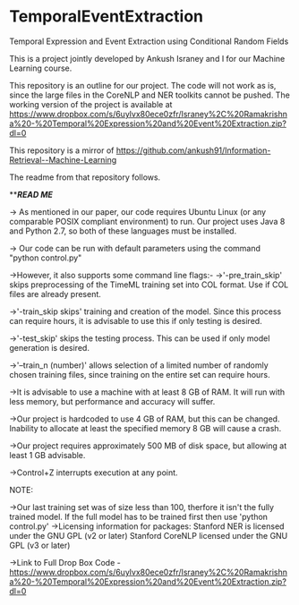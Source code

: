# TemporalEventExtraction
Temporal Expression and Event Extraction using Conditional Random Fields

This is a project jointly developed by Ankush Israney and I for our Machine Learning course.

This repository is an outline for our project. The code will not work as is, since the large files in the CoreNLP and NER toolkits cannot be pushed. The working version of the project is available at https://www.dropbox.com/s/6uylvx80ece0zfr/Israney%2C%20Ramakrishna%20-%20Temporal%20Expression%20and%20Event%20Extraction.zip?dl=0

This repository is a mirror of https://github.com/ankush91/Information-Retrieval--Machine-Learning

The readme from that repository follows.

*********************READ ME*******************

-> As mentioned in our paper, our code requires Ubuntu Linux (or any comparable POSIX compliant environment) to run. Our project uses Java 8 and Python 2.7, so both of these languages must be installed.

-> Our code can be run with default parameters using the command "python control.py"

->However, it also supports some command line flags:- ->'-pre_train_skip' skips preprocessing of the TimeML training set into COL format. Use if COL files are already present.

->'-train_skip skips' training and creation of the model. Since this process can require hours, it is advisable to use this if only testing is desired.

->'-test_skip' skips the testing process. This can be used if only model generation is desired.

->'–train_n (number)' allows selection of a limited number of randomly chosen training files, since training on the entire set can require hours.

->It is advisable to use a machine with at least 8 GB of RAM. It will run with less memory, but performance and accuracy will suffer.

->Our project is hardcoded to use 4 GB of RAM, but this can be changed. Inability to allocate at least the specified memory 8 GB will cause a crash.

->Our project requires approximately 500 MB of disk space, but allowing at least 1 GB advisable.

->Control+Z interrupts execution at any point.

NOTE:

->Our last training set was of size less than 100, therfore it isn't the fully trained model. If the full model has to be trained first then use 'python control.py' ->Licensing information for packages: Stanford NER is licensed under the GNU GPL (v2 or later) Stanford CoreNLP licensed under the GNU GPL (v3 or later)

->Link to Full Drop Box Code - https://www.dropbox.com/s/6uylvx80ece0zfr/Israney%2C%20Ramakrishna%20-%20Temporal%20Expression%20and%20Event%20Extraction.zip?dl=0
